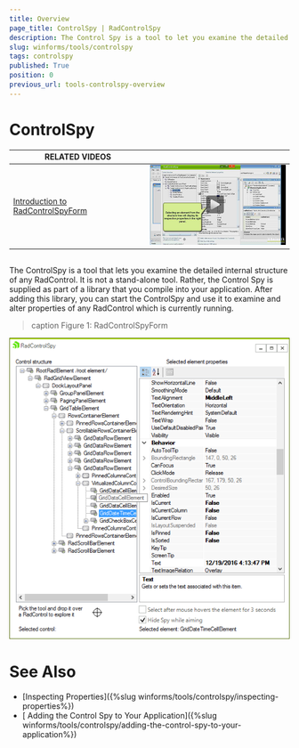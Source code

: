 ```yaml
---
title: Overview
page_title: ControlSpy | RadControlSpy
description: The Control Spy is a tool to let you examine the detailed internal structure of any RadElement.
slug: winforms/tools/controlspy
tags: controlspy
published: True
position: 0
previous_url: tools-controlspy-overview
---
```


# ControlSpy

| RELATED VIDEOS |  |
| ------ | ------:|
|[Introduction to RadControlSpyForm](http://www.telerik.com/videos/winforms/introduction-to-radcontrolspyform)|![tools-controlspy-overview 001](images/tools-controlspy-overview001.png)|

## 

The ControlSpy is a tool that lets you examine the detailed internal structure of any RadControl. It is not a stand-alone tool. Rather, the Control Spy is supplied as part of a library that you compile into your application. After adding this library, you can start the ControlSpy and use it to examine and alter properties of any RadControl which is currently running.

>caption Figure 1: RadControlSpyForm

![tools-controlspy-overview 002](images/tools-controlspy-overview002.png)


# See Also

* [Inspecting Properties]({%slug winforms/tools/controlspy/inspecting-properties%})
* [ Adding the Control Spy to Your Application]({%slug winforms/tools/controlspy/adding-the-control-spy-to-your-application%})